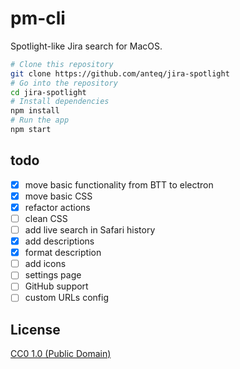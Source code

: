 # pm-cli

Spotlight-like Jira search for MacOS.

```bash
# Clone this repository
git clone https://github.com/anteq/jira-spotlight
# Go into the repository
cd jira-spotlight
# Install dependencies
npm install
# Run the app
npm start
```

## todo
- [x] move basic functionality from BTT to electron
- [x] move basic CSS
- [x] refactor actions
- [ ] clean CSS
- [ ] add live search in Safari history
- [x] add descriptions
- [x] format description
- [ ] add icons
- [ ] settings page 
- [ ] GitHub support
- [ ] custom URLs config

## License

[CC0 1.0 (Public Domain)](LICENSE.md)
